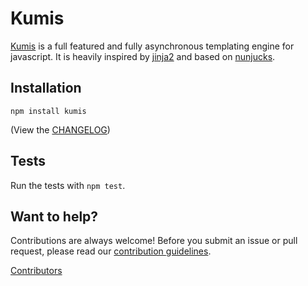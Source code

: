 # Kumis

[Kumis](https://github.com/jymfony/kumis) is a full featured
and fully asynchronous templating engine for javascript. It is heavily inspired by
[jinja2](http://jinja.pocoo.org/) and based on
[nunjucks](https://mozilla.github.io/nunjucks/).

## Installation

`npm install kumis`

(View the [CHANGELOG](https://github.com/jymfony/kumis/releases))

## Tests

Run the tests with `npm test`.

## Want to help?

Contributions are always welcome! Before you submit an issue or pull request, please read our [contribution guidelines](CONTRIBUTING.md).

[Contributors](https://github.com/jymfony/kumis/graphs/contributors)
